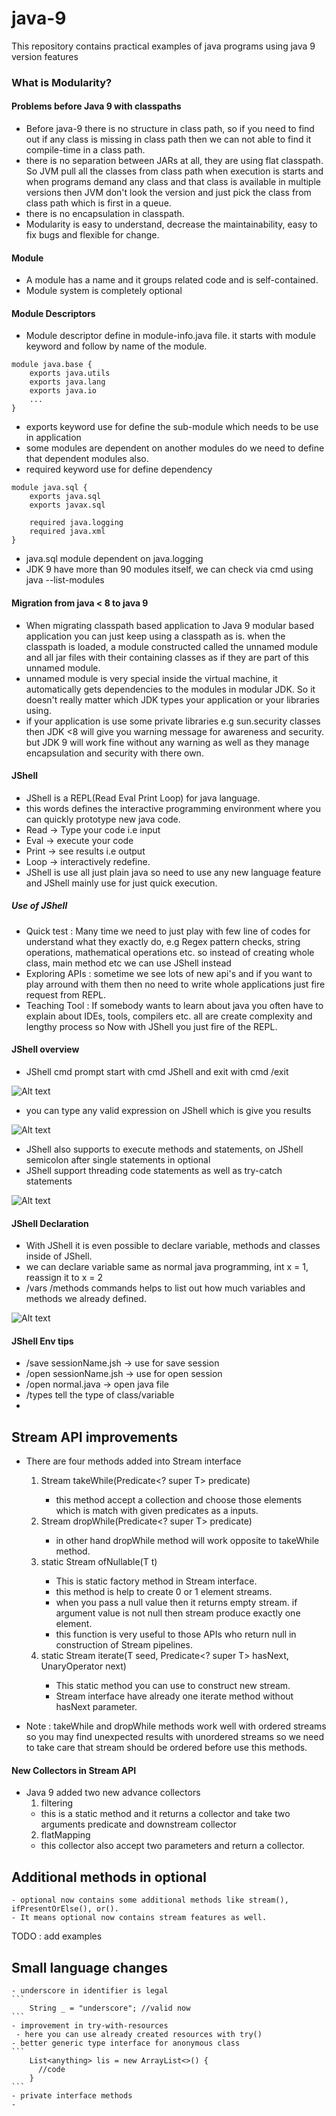 # java-9
This repository contains  practical examples of java programs using java 9 version features

### What is Modularity?
#### Problems before Java 9 with classpaths
- Before java-9 there is no structure in class path, so if you need to find out if any class is missing in class path then we can not able to find it compile-time in a class path.
- there is no separation between JARs at all, they are using flat classpath. So JVM pull all the classes from class path when execution is starts and when programs demand any class and that class is available in multiple versions then JVM don't look the version and just pick the class from class path which is first in a queue.
- there is no encapsulation in classpath.
- Modularity is easy to understand, decrease the maintainability, easy to fix bugs and flexible for change.

#### Module
- A module has a name and it groups related code and is self-contained.
- Module system is completely optional

#### Module Descriptors
- Module descriptor define in module-info.java file. it starts with module keyword and follow by name of the module. 

```
module java.base {
	exports java.utils
	exports java.lang
	exports java.io
	...
}
```
- exports keyword use for define the sub-module which needs to be use in application
- some modules are dependent on another modules do we need to define that dependent modules also.
- required keyword use for define dependency

```
module java.sql {
	exports java.sql
	exports javax.sql
	
	required java.logging
	required java.xml
}
```

- java.sql module dependent on java.logging
- JDK 9 have more than 90 modules itself, we can check via cmd using java --list-modules

#### Migration from java < 8 to java 9
- When migrating classpath based application to Java 9 modular based application you can just keep using a classpath as is. when the classpath is loaded, a module constructed called the unnamed module and all jar files with their containing classes as if they are part of this unnamed module. 
- unnamed module is very special inside the virtual machine, it automatically gets dependencies to the modules in modular JDK. So it doesn't really matter which JDK types your application or your libraries using.
- if your application is use some private libraries e.g sun.security classes then JDK <8 will give you warning message for awareness and security. but JDK 9 will work fine without any warning as well as they manage encapsulation and security with there own.

#### JShell
- JShell is a REPL(Read Eval Print Loop) for java language.
- this words defines the interactive programming environment where you can quickly prototype new java code.
- Read -> Type your code i.e input
- Eval -> execute your code
- Print -> see results i.e output
- Loop -> interactively redefine.
- JShell is use all just plain java so need to use any new language feature and JShell mainly use for just quick execution.
##### Use of JShell
- Quick test : Many time we need to just play with few line of codes for understand what they exactly do, e.g Regex pattern checks, string operations, mathematical operations etc. so instead of creating whole class, main method etc we can use JShell instead
- Exploring APIs : sometime we see lots of new api's and if you want to play arround with them then no need to write whole applications just fire request from REPL.
- Teaching Tool : If somebody wants to learn about java you often have to explain about IDEs, tools, compilers etc. all are create complexity and lengthy process so Now with JShell you just fire of the REPL.

#### JShell overview
- JShell cmd prompt start with cmd JShell and exit with cmd /exit

![Alt text](/screenshots/jshell_start_exit.JPG?raw=true "Start and exit from JShell")

- you can type any valid expression on JShell which is give you results

![Alt text](/screenshots/jshell_basic_examples.JPG?raw=true "JShell expression examples")

- JShell also supports to execute methods and statements, on JShell semicolon after single statements in optional 
- JShell support threading code statements as well as try-catch statements

![Alt text](/screenshots/jshell_statements.JPG?raw=true "JShell statements examples")

#### JShell Declaration
- With JShell it is even possible to declare variable, methods and classes inside of JShell. 
- we can declare variable same as normal java programming, int x = 1, reassign it to x = 2
- /vars /methods commands helps to list out how much variables and methods we already defined.

![Alt text](/screenshots/jshell_declaration.JPG?raw=true "JShell declaration examples")

#### JShell Env tips
- /save sessionName.jsh -> use for save session
- /open sessionName.jsh -> use for open session
- /open normal.java -> open java file
- /types tell the type of class/variable
- 

## Stream API improvements
- There are four methods added into Stream interface
	1. Stream<T> takeWhile(Predicate<? super T> predicate)
	   - this method accept a collection and choose those elements which is match with given predicates as a inputs.
	2. Stream<T> dropWhile(Predicate<? super T> predicate)
	   - in other hand dropWhile method will work opposite to takeWhile method. 
	3. static Stream<T> ofNullable(T t) 
	   - This is static factory method in Stream interface. 
	   - this method is help to create 0 or 1 element streams. 
	   - when you pass a null value then it returns empty stream. if argument value is not null then stream produce exactly one element. 
	   - this function is very useful to those APIs who return null in construction of Stream pipelines.	
	4. static Stream<T> iterate(T seed, Predicate<? super T> hasNext, UnaryOperator<T> next) 
	   - This static method you can use to construct new stream. 
	   - Stream interface have already one iterate method without hasNext parameter.

- Note : takeWhile and dropWhile methods work well with ordered streams so you may find unexpected results with unordered streams so we need to take care that stream should be ordered before use this methods.

#### New Collectors in Stream API
- Java 9 added two new advance collectors 
	1. filtering
	- this is a static method and it returns a collector and take two arguments predicate and downstream collector
	2. flatMapping
	- this collector also accept two parameters and return a collector. 

## Additional methods in optional
	- optional now contains some additional methods like stream(), ifPresentOrElse(), or().
	- It means optional now contains stream features as well.
TODO : add examples

## Small language changes
	- underscore in identifier is legal
	```
		String _ = "underscore"; //valid now
	```
	- improvement in try-with-resources
	 - here you can use already created resources with try()
	- better generic type interface for anonymous class
	```
		List<anything> lis = new ArrayList<>() { 
		  //code 
		}
	```
	- private interface methods
	- 